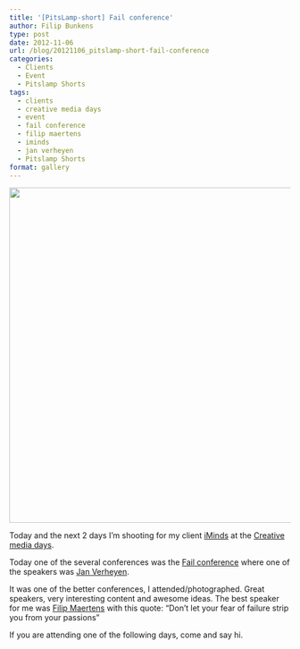 ```yaml
---
title: '[PitsLamp-short] Fail conference'
author: Filip Bunkens
type: post
date: 2012-11-06
url: /blog/20121106_pitslamp-short-fail-conference
categories:
  - Clients
  - Event
  - Pitslamp Shorts
tags:
  - clients
  - creative media days
  - event
  - fail conference
  - filip maertens
  - iminds
  - jan verheyen
  - Pitslamp Shorts
format: gallery
---
```

<a href="http://pitslamp.com/blog/20121106_pitslamp-short-fail-conference/20121106_failconference-5610" rel="attachment wp-att-465"><img src="/wp-content/uploads/2012/11/20121106_failconference-5610-1024x682.jpg" alt="" title="20121106_failconference-5610" width="600" class="alignnone size-large wp-image-465" /></a>

Today and the next 2 days I&#8217;m shooting for my client <a href="http://www.iminds.be" title="iMinds" rel="contact met">iMinds</a> at the <a href="http://www.creativemediadays.be" title="Creative media days" rel="contact met">Creative media days</a>.

Today one of the several conferences was the <a href="http://failconference.creativemediadays.be" title="Fail conference" rel="contact met">Fail conference</a> where one of the speakers was <a href="http://nl.wikipedia.org/wiki/Jan_Verheyen_(filmregisseur)" title="Jan Verheyen on Wikipedia" rel="met">Jan Verheyen</a>.

It was one of the better conferences, I attended/photographed. Great speakers, very interesting content and awesome ideas. The best speaker for me was <a href="http://www.linkedin.com/in/fmaertens" title="Filip Maertens" rel="met">Filip Maertens</a> with this quote: &#8220;Don&#8217;t let your fear of failure strip you from your passions&#8221;

If you are attending one of the following days, come and say hi.